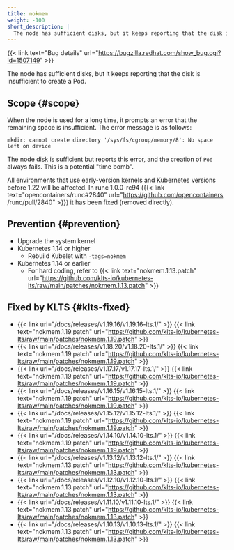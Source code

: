 ```yaml
---
title: nokmem
weight: -100
short_description: |
  The node has sufficient disks, but it keeps reporting that the disk is insufficient to create a Pod.
---
```


{{< link text="Bug details" url="https://bugzilla.redhat.com/show_bug.cgi?id=1507149" >}}

The node has sufficient disks, but it keeps reporting that the disk is insufficient to create a Pod.

## Scope {#scope}

When the node is used for a long time, it prompts an error that the remaining space is insufficient. The error message is as follows:

```
mkdir: cannot create directory '/sys/fs/cgroup/memory/8': No space left on device
```

The node disk is sufficient but reports this error, and the creation of `Pod` always fails. This is a potential "time bomb".

All environments that use early-version kernels and Kubernetes versions before 1.22 will be affected. In runc 1.0.0-rc94 ({{< link text="opencontainers/runc#2840" url="https://github.com/opencontainers /runc/pull/2840" >}}) it has been fixed (removed directly).

## Prevention {#prevention}

- Upgrade the system kernel
- Kubernetes 1.14 or higher
  - Rebuild Kubelet with `-tags=nokmem`
- Kubernetes 1.14 or earlier
  - For hard coding, refer to {{< link text="nokmem.1.13.patch" url="https://github.com/klts-io/kubernetes-lts/raw/main/patches/nokmem.1.13.patch" >}}


## Fixed by KLTS {#klts-fixed}

- {{< link url="/docs/releases/v1.19.16/v1.19.16-lts.1/" >}} {{< link text="nokmem.1.19.patch" url="https://github.com/klts-io/kubernetes-lts/raw/main/patches/nokmem.1.19.patch" >}}
- {{< link url="/docs/releases/v1.18.20/v1.18.20-lts.1/" >}} {{< link text="nokmem.1.19.patch" url="https://github.com/klts-io/kubernetes-lts/raw/main/patches/nokmem.1.19.patch" >}}
- {{< link url="/docs/releases/v1.17.17/v1.17.17-lts.1/" >}} {{< link text="nokmem.1.19.patch" url="https://github.com/klts-io/kubernetes-lts/raw/main/patches/nokmem.1.19.patch" >}}
- {{< link url="/docs/releases/v1.16.15/v1.16.15-lts.1/" >}} {{< link text="nokmem.1.19.patch" url="https://github.com/klts-io/kubernetes-lts/raw/main/patches/nokmem.1.19.patch" >}}
- {{< link url="/docs/releases/v1.15.12/v1.15.12-lts.1/" >}} {{< link text="nokmem.1.19.patch" url="https://github.com/klts-io/kubernetes-lts/raw/main/patches/nokmem.1.19.patch" >}}
- {{< link url="/docs/releases/v1.14.10/v1.14.10-lts.1/" >}} {{< link text="nokmem.1.19.patch" url="https://github.com/klts-io/kubernetes-lts/raw/main/patches/nokmem.1.19.patch" >}}
- {{< link url="/docs/releases/v1.13.12/v1.13.12-lts.1/" >}} {{< link text="nokmem.1.13.patch" url="https://github.com/klts-io/kubernetes-lts/raw/main/patches/nokmem.1.13.patch" >}}
- {{< link url="/docs/releases/v1.12.10/v1.12.10-lts.1/" >}} {{< link text="nokmem.1.13.patch" url="https://github.com/klts-io/kubernetes-lts/raw/main/patches/nokmem.1.13.patch" >}}
- {{< link url="/docs/releases/v1.11.10/v1.11.10-lts.1/" >}} {{< link text="nokmem.1.13.patch" url="https://github.com/klts-io/kubernetes-lts/raw/main/patches/nokmem.1.13.patch" >}}
- {{< link url="/docs/releases/v1.10.13/v1.10.13-lts.1/" >}} {{< link text="nokmem.1.13.patch" url="https://github.com/klts-io/kubernetes-lts/raw/main/patches/nokmem.1.13.patch" >}}

